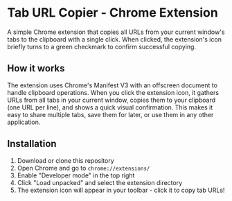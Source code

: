 # Tab URL Copier - Chrome Extension

A simple Chrome extension that copies all URLs from your current
window's tabs to the clipboard with a single click. When clicked, the
extension's icon briefly turns to a green checkmark to confirm
successful copying.

## How it works
The extension uses Chrome's Manifest V3 with an offscreen document to
handle clipboard operations. When you click the extension icon, it
gathers URLs from all tabs in your current window, copies them to your
clipboard (one URL per line), and shows a quick visual
confirmation. This makes it easy to share multiple tabs, save them for
later, or use them in any other application.

## Installation
1. Download or clone this repository
2. Open Chrome and go to `chrome://extensions/`
3. Enable "Developer mode" in the top right
4. Click "Load unpacked" and select the extension directory
5. The extension icon will appear in your toolbar - click it to copy tab URLs!
